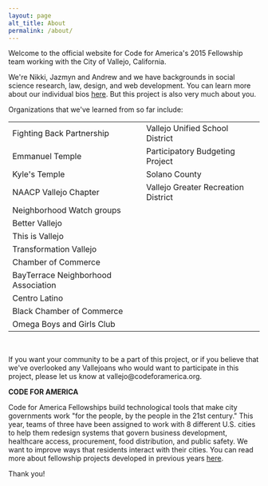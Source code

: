 ```yaml
---
layout: page
alt_title: About
permalink: /about/
---
```


Welcome to the official website for Code for America's 2015 Fellowship team working with the City of Vallejo, California.

We're Nikki, Jazmyn and Andrew and we have backgrounds in social science research, law, design, and web development. You can learn more about our individual bios [here](http://www.codeforamerica.org/governments/vallejo/). But this project is also very much about you.

Organizations that we've learned from so far include:

<div class="table-container">
<table>
    <tr>
        <td>Fighting Back Partnership</td>
        <td>Vallejo Unified School District</td>
    </tr>
    <tr>
        <td>Emmanuel Temple</td>
        <td>Participatory Budgeting Project</td>
    </tr>
    <tr>
        <td>Kyle's Temple</td>
        <td>Solano County</td>
    </tr>
    <tr>
        <td>NAACP Vallejo Chapter</td>
        <td>Vallejo Greater Recreation District</td>
    </tr>
    <tr>
        <td>Neighborhood Watch groups</td>
        <td> </td>
    </tr>
    <tr>
        <td>Better Vallejo</td>
        <td> </td>
    </tr>
    <tr>
        <td>This is Vallejo</td>
        <td> </td>
    </tr>
    <tr>
        <td>Transformation Vallejo</td>
        <td> </td>
    </tr>
    <tr>
        <td>Chamber of Commerce</td>
        <td> </td>
    </tr>
    <tr>
        <td>BayTerrace Neighborhood Association</td>
        <td> </td>
    </tr>
    <tr>
        <td>Centro Latino</td>
        <td> </td>
    </tr>
    <tr>
        <td>Black Chamber of Commerce</td>
        <td> </td>
    </tr>
    <tr>
        <td>Omega Boys and Girls Club</td>
        <td> </td>
    </tr>
</table>
</div>

<br/>

<p>If you want your community to be a part of this project, or if you believe that we've overlooked any Vallejoans who would want to participate in this project, please let us know at vallejo@codeforamerica.org.</p>


<b>CODE FOR AMERICA</b>

Code for America Fellowships build technological tools that make city governments work "for the people, by the people in the 21st century." This year, teams of three have been assigned to work with 8 different U.S. cities to help them redesign systems that govern business development, healthcare access, procurement, food distribution, and public safety. We want to improve ways that residents interact with their cities. You can read more about fellowship projects developed in previous years [here](http://www.codeforamerica.org/apps/).


Thank you!
